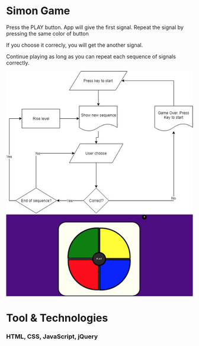 # Simon Game

<p>Press the PLAY button. App will give the first signal. Repeat the signal by pressing the same
                    color of button</p>
<p> If you choose it correcly, you will get the another signal. </p>
<p>Continue playing as long as you can repeat each sequence of signals correctly.</p>


![](images/game-flow.jpg)
![](images/game-ss.png)

# Tool & Technologies

### HTML, CSS, JavaScript, jQuery
